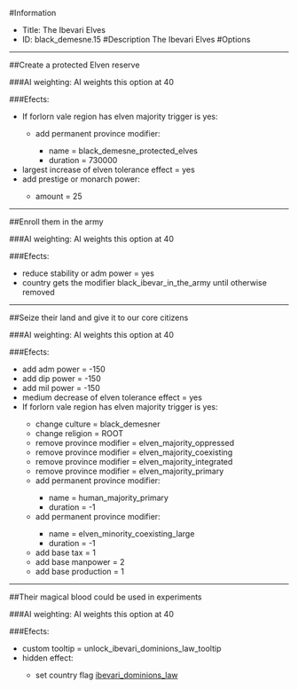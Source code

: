 #Information
 - Title: The Ibevari Elves
 - ID: black_demesne.15
#Description
The Ibevari Elves
#Options

___
##Create a protected Elven reserve

###AI weighting:
AI weights this option at 40


###Efects:<ul><li>If forlorn vale region has elven majority trigger is yes:</li><ul><li>add permanent province modifier:</li><ul><li>name = black_demesne_protected_elves</li><li>duration = 730000</li></ul></ul><li>largest increase of elven tolerance effect = yes</li><li>add prestige or monarch power:</li><ul><li>amount = 25</li></ul></ul>

___
##Enroll them in the army

###AI weighting:
AI weights this option at 40


###Efects:<ul><li>reduce stability or adm power = yes</li><li>country gets the modifier black_ibevar_in_the_army until otherwise removed</li></ul>

___
##Seize their land and give it to our core citizens

###AI weighting:
AI weights this option at 40


###Efects:<ul><li>add adm power = -150</li><li>add dip power = -150</li><li>add mil power = -150</li><li>medium decrease of elven tolerance effect = yes</li><li>If forlorn vale region has elven majority trigger is yes:</li><ul><li>change culture = black_demesner</li><li>change religion = ROOT</li><li>remove province modifier = elven_majority_oppressed</li><li>remove province modifier = elven_majority_coexisting</li><li>remove province modifier = elven_majority_integrated</li><li>remove province modifier = elven_majority_primary</li><li>add permanent province modifier:</li><ul><li>name = human_majority_primary</li><li>duration = -1</li></ul><li>add permanent province modifier:</li><ul><li>name = elven_minority_coexisting_large</li><li>duration = -1</li></ul><li>add base tax = 1</li><li>add base manpower = 2</li><li>add base production = 1</li></ul></ul>

___
##Their magical blood could be used in experiments

###AI weighting:
AI weights this option at 40


###Efects:<ul><li>custom tooltip = unlock_ibevari_dominions_law_tooltip</li><li>hidden effect:</li><ul><li>set country flag [ibevari_dominions_law](../flags/ibevari_dominions_law.md)</li></ul></ul>
